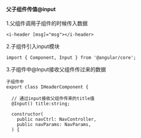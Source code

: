 #### 父子组件传值@input
1.父组件调用子组件的时候传入数据
```
<i-header [msg]="msg"></i-header>
```
2.子组件引入input模块
```
import { Component, Input } from '@angular/core';
```
3.子组件中@Input接收父组件传过来的数据

```
子组件中
export class IHeaderComponent {

  // 通过input接收父组件传来的title值
  @Input() title:string;

  constructor(
    public navCtrl: NavController,
    public navParams: NavParams,
  ) {
```
